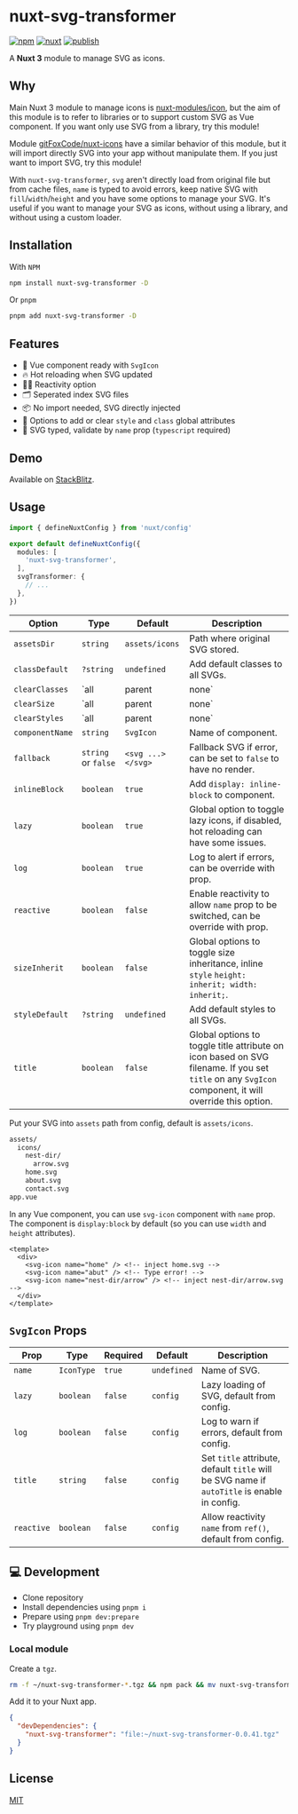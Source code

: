 # nuxt-svg-transformer

[![npm](https://img.shields.io/npm/v/nuxt-svg-transformer.svg?style=flat-square&color=CB3837&logo=npm&logoColor=ffffff&label=npm)](https://www.npmjs.com/package/nuxt-svg-transformer)
[![nuxt](https://img.shields.io/static/v1?label=Nuxt&message=3&color=00C58E&style=flat-square&logo=nuxt.js&logoColor=ffffff)](https://nuxt.com/)
[![publish](https://img.shields.io/github/workflow/status/kiwilan/nuxt-svg-transformer/publish?style=flat-square&logo=github&logoColor=ffffff&label=publish)](https://github.com/kiwilan/nuxt-svg-transformer/actions)

A **Nuxt 3** module to manage SVG as icons.

## Why

Main Nuxt 3 module to manage icons is [nuxt-modules/icon](https://github.com/nuxt-modules/icon), but the aim of this module is to refer to libraries or to support custom SVG as Vue component. If you want only use SVG from a library, try this module!

Module [gitFoxCode/nuxt-icons](https://github.com/gitFoxCode/nuxt-icons) have a similar behavior of this module, but it will import directly SVG into your app without manipulate them. If you just want to import SVG, try this module!

With `nuxt-svg-transformer`, `svg` aren't directly load from original file but from cache files, `name` is typed to avoid errors, keep native SVG with `fill`/`width`/`height` and you have some options to manage your SVG. It's useful if you want to manage your SVG as icons, without using a library, and without using a custom loader.

## Installation

With `NPM`

```bash
npm install nuxt-svg-transformer -D
```

Or `pnpm`

```bash
pnpm add nuxt-svg-transformer -D
```

## Features

- 🔎 Vue component ready with `SvgIcon`
- 🔥 Hot reloading when SVG updated
- 🤙🏻 Reactivity option
- 🗂 Seperated index SVG files
- 📦 No import needed, SVG directly injected
- 🎨 Options to add or clear `style` and `class` global attributes
- 🦾 SVG typed, validate by `name` prop (`typescript` required)

## Demo

Available on [StackBlitz](https://stackblitz.com/edit/nuxt-starter-vvr4qn).

## Usage

```ts
import { defineNuxtConfig } from 'nuxt/config'

export default defineNuxtConfig({
  modules: [
    'nuxt-svg-transformer',
  ],
  svgTransformer: {
    // ...
  },
})
```

| **Option**      | **Type**              | **Default**       | **Description**                                                                                                                                      |
| --------------- | --------------------- | ----------------- | ---------------------------------------------------------------------------------------------------------------------------------------------------- |
| `assetsDir`     | `string`              | `assets/icons`    | Path where original SVG stored.                                                                                                                      |
| `classDefault`  | `?string`             | `undefined`       | Add default classes to all SVGs.                                                                                                                     |
| `clearClasses`  | `all | parent | none` | `none`            | Clear all classes from SVGs (can be just all, just parent or none).                                                                                  |
| `clearSize`     | `all | parent | none` | `none`            | Clear `width` and `height` attributes from SVGs (can be just all, just parent or none).                                                              |
| `clearStyles`   | `all | parent | none` | `none`            | Clear all native styles from SVGs (can be just all, just parent or none).                                                                            |
| `componentName` | `string`              | `SvgIcon`         | Name of component.                                                                                                                                   |
| `fallback`      | `string` or `false`   | `<svg ...></svg>` | Fallback SVG if error, can be set to `false` to have no render.                                                                                      |
| `inlineBlock`   | `boolean`             | `true`            | Add `display: inline-block` to component.                                                                                                            |
| `lazy`          | `boolean`             | `true`            | Global option to toggle lazy icons, if disabled, hot reloading can have some issues.                                                                 |
| `log`           | `boolean`             | `true`            | Log to alert if errors, can be override with prop.                                                                                                   |
| `reactive`      | `boolean`             | `false`           | Enable reactivity to allow `name` prop to be switched, can be override with prop.                                                                    |
| `sizeInherit`   | `boolean`             | `false`           | Global options to toggle size inheritance, inline `style` `height: inherit; width: inherit;`.                                                        |
| `styleDefault`  | `?string`             | `undefined`       | Add default styles to all SVGs.                                                                                                                      |
| `title`         | `boolean`             | `false`           | Global options to toggle title attribute on icon based on SVG filename. If you set `title` on any `SvgIcon` component, it will override this option. |

Put your SVG into `assets` path from config, default is `assets/icons`.

```bash
assets/
  icons/
    nest-dir/
      arrow.svg
    home.svg
    about.svg
    contact.svg
app.vue
```

In any Vue component, you can use `svg-icon` component with `name` prop. The component is `display:block` by default (so you can use `width` and `height` attributes).

```vue
<template>
  <div>
    <svg-icon name="home" /> <!-- inject home.svg -->
    <svg-icon name="abut" /> <!-- Type error! -->
    <svg-icon name="nest-dir/arrow" /> <!-- inject nest-dir/arrow.svg -->
  </div>
</template>
```

## `SvgIcon` Props

| **Prop**   | **Type**   | **Required** | **Default** | **Description**                                                                             |
| ---------- | ---------- | ------------ | ----------- | ------------------------------------------------------------------------------------------- |
| `name`     | `IconType` | `true`       | `undefined` | Name of SVG.                                                                                |
| `lazy`     | `boolean`  | `false`      | `config`    | Lazy loading of SVG, default from config.                                                   |
| `log`      | `boolean`  | `false`      | `config`    | Log to warn if errors, default from config.                                                 |
| `title`    | `string`   | `false`      | `config`    | Set `title` attribute, default `title` will be SVG name if `autoTitle` is enable in config. |
| `reactive` | `boolean`  | `false`      | `config`    | Allow reactivity `name` from `ref()`, default from config.                                  |

## 💻 Development

- Clone repository
- Install dependencies using `pnpm i`
- Prepare using `pnpm dev:prepare`
- Try playground using `pnpm dev`

### Local module

Create a `tgz`.

```bash
rm -f ~/nuxt-svg-transformer-*.tgz && npm pack && mv nuxt-svg-transformer-*.tgz ~/
```

Add it to your Nuxt app.

```json
{
  "devDependencies": {
    "nuxt-svg-transformer": "file:~/nuxt-svg-transformer-0.0.41.tgz"
  }
}
```

## License

[MIT](./LICENSE)
